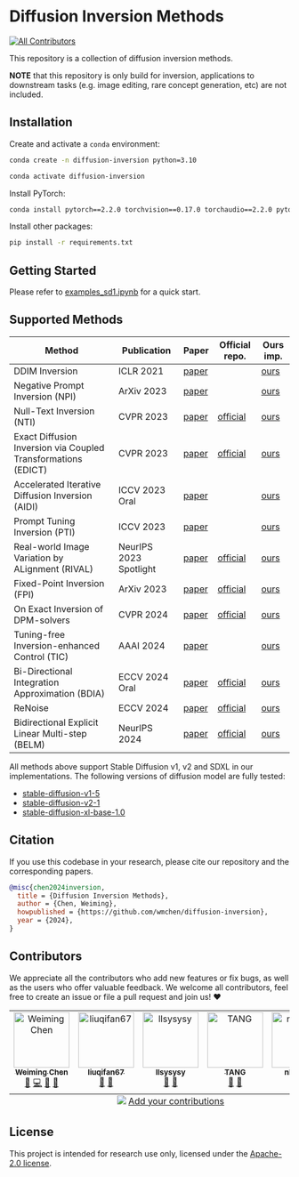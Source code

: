 # Diffusion Inversion Methods
<!-- ALL-CONTRIBUTORS-BADGE:START - Do not remove or modify this section -->
[![All Contributors](https://img.shields.io/badge/all_contributors-5-orange.svg?style=flat-square)](#contributors-)
<!-- ALL-CONTRIBUTORS-BADGE:END -->

This repository is a collection of diffusion inversion methods.

**NOTE** that this repository is only build for inversion, applications to downstream tasks (e.g. image editing, rare concept generation, etc) are not included.


## Installation

Create and activate a `conda` environment:

```bash
conda create -n diffusion-inversion python=3.10

conda activate diffusion-inversion
```

Install PyTorch:

```bash
conda install pytorch==2.2.0 torchvision==0.17.0 torchaudio==2.2.0 pytorch-cuda=11.8 -c pytorch -c nvidia
```

Install other packages:

```bash
pip install -r requirements.txt
```


## Getting Started

Please refer to [examples_sd1.ipynb](./examples_sd1.ipynb) for a quick start.


## Supported Methods

| Method                                                       | Publication            | Paper                                                        | Official repo.                                            | Ours imp.                              |
| ------------------------------------------------------------ | ---------------------- | ------------------------------------------------------------ | --------------------------------------------------------- | -------------------------------------- |
| DDIM Inversion                                               | ICLR 2021              | [paper](https://arxiv.org/abs/2010.02502)                    |                                                           | [ours](./inversions/ddim)    |
| Negative Prompt Inversion (NPI)                              | ArXiv 2023             | [paper](http://arxiv.org/abs/2305.16807)                     |                                                           | [ours](./inversions/npi)     |
| Null-Text Inversion (NTI)                                    | CVPR 2023              | [paper](https://openaccess.thecvf.com/content/CVPR2023/html/Mokady_NULL-Text_Inversion_for_Editing_Real_Images_Using_Guided_Diffusion_Models_CVPR_2023_paper.html) | [official](https://github.com/google/prompt-to-prompt)    | [ours](./inversions/nti)     |
| Exact Diffusion Inversion via Coupled Transformations (EDICT) | CVPR 2023              | [paper](https://openaccess.thecvf.com/content/CVPR2023/html/Wallace_EDICT_Exact_Diffusion_Inversion_via_Coupled_Transformations_CVPR_2023_paper.html) | [official](https://github.com/salesforce/EDICT)           | [ours](./inversions/edict)   |
| Accelerated Iterative Diffusion Inversion (AIDI)             | ICCV 2023 Oral         | [paper](https://openaccess.thecvf.com/content/ICCV2023/html/Pan_Effective_Real_Image_Editing_with_Accelerated_Iterative_Diffusion_Inversion_ICCV_2023_paper.html) |                                                           | [ours](./inversions/aidi)    |
| Prompt Tuning Inversion (PTI)                                | ICCV 2023              | [paper](https://openaccess.thecvf.com/content/ICCV2023/html/Dong_Prompt_Tuning_Inversion_for_Text-driven_Image_Editing_Using_Diffusion_Models_ICCV_2023_paper.html) |                                                           | [ours](./inversions/pti)     |
| Real-world Image Variation by ALignment (RIVAL)              | NeurIPS 2023 Spotlight | [paper](https://proceedings.neurips.cc/paper_files/paper/2023/hash/61960fdfda4d4e95fa1c1f6e64bfe8bc-Abstract-Conference.html) | [official](https://github.com/dvlab-research/RIVAL)       | [ours](./inversions/rival)   |
| Fixed-Point Inversion (FPI)                                  | ArXiv 2023             | [paper](https://arxiv.org/abs/2312.12540v1)                  | [official](https://github.com/dvirsamuel/FPI)             | [ours](./inversions/fpi)     |
| On Exact Inversion of DPM-solvers                            | CVPR 2024              | [paper](https://openaccess.thecvf.com/content/CVPR2024/html/Hong_On_Exact_Inversion_of_DPM-Solvers_CVPR_2024_paper.html) | [official](https://github.com/smhongok/inv-dpm)           | [ours](./inversions/inv_dpm) |
| Tuning-free Inversion-enhanced Control (TIC)                 | AAAI 2024              | [paper](https://ojs.aaai.org/index.php/AAAI/article/view/27931) |                                                           | [ours](./inversions/tic)     |
| Bi-Directional Integration Approximation (BDIA)              | ECCV 2024 Oral         | [paper](https://arxiv.org/abs/2307.10829)                    | [official](https://github.com/guoqiang-zhang-x/BDIA)      | [ours](./inversions/bdia)    |
| ReNoise                                                      | ECCV 2024              | [paper](https://arxiv.org/abs/2403.14602)                    | [official](https://github.com/garibida/ReNoise-Inversion) | [ours](./inversions/renoise) |
| Bidirectional Explicit Linear Multi-step (BELM)              | NeurlPS 2024           | [paper](https://arxiv.org/abs/2410.07273)                    | [official](https://github.com/zituitui/BELM)              | [ours](./inversions/belm)    |

All methods above support Stable Diffusion v1, v2 and SDXL in our implementations. The following versions of diffusion model are fully tested:
- [stable-diffusion-v1-5](https://huggingface.co/stable-diffusion-v1-5/stable-diffusion-v1-5)
- [stable-diffusion-v2-1](https://huggingface.co/stabilityai/stable-diffusion-2-1)
- [stable-diffusion-xl-base-1.0](https://huggingface.co/stabilityai/stable-diffusion-xl-base-1.0)

## Citation

If you use this codebase in your research, please cite our repository and the corresponding papers.

```bibtex
@misc{chen2024inversion,
  title = {Diffusion Inversion Methods},
  author = {Chen, Weiming},
  howpublished = {https://github.com/wmchen/diffusion-inversion},
  year = {2024},
}
```

<!-- If you find LBI useful for your research and applications, please cite our paper: -->


## Contributors

We appreciate all the contributors who add new features or fix bugs, as well as the users who offer valuable feedback. We welcome all contributors, feel free to create an issue or file a pull request and join us! ❤️

<!-- ALL-CONTRIBUTORS-LIST:START - Do not remove or modify this section -->
<!-- prettier-ignore-start -->
<!-- markdownlint-disable -->
<table>
  <tbody>
    <tr>
      <td align="center" valign="top" width="20%"><a href="https://weimingchen.net/"><img src="https://avatars.githubusercontent.com/u/33000375?v=4?s=100" width="100px;" alt="Weiming Chen"/><br /><sub><b>Weiming Chen</b></sub></a><br /><a href="#ideas-wmchen" title="Ideas, Planning, & Feedback">🤔</a> <a href="https://github.com/Weiming Chen/diffusion-inversion/commits?author=wmchen" title="Code">💻</a> <a href="#projectManagement-wmchen" title="Project Management">📆</a> <a href="#research-wmchen" title="Research">🔬</a></td>
      <td align="center" valign="top" width="20%"><a href="https://github.com/liuqifan67"><img src="https://avatars.githubusercontent.com/u/54019906?v=4?s=100" width="100px;" alt="liuqifan67"/><br /><sub><b>liuqifan67</b></sub></a><br /><a href="#ideas-liuqifan67" title="Ideas, Planning, & Feedback">🤔</a> <a href="#research-liuqifan67" title="Research">🔬</a></td>
      <td align="center" valign="top" width="20%"><a href="https://github.com/llsysysy"><img src="https://avatars.githubusercontent.com/u/100456149?v=4?s=100" width="100px;" alt="llsysysy"/><br /><sub><b>llsysysy</b></sub></a><br /><a href="#ideas-llsysysy" title="Ideas, Planning, & Feedback">🤔</a> <a href="#research-llsysysy" title="Research">🔬</a></td>
      <td align="center" valign="top" width="20%"><a href="https://yushuntang.github.io"><img src="https://avatars.githubusercontent.com/u/75136524?v=4?s=100" width="100px;" alt="TANG"/><br /><sub><b>TANG</b></sub></a><br /><a href="#ideas-yushuntang" title="Ideas, Planning, & Feedback">🤔</a> <a href="#research-yushuntang" title="Research">🔬</a></td>
      <td align="center" valign="top" width="20%"><a href="https://nkdailab.github.io/"><img src="https://avatars.githubusercontent.com/u/152594959?v=4?s=100" width="100px;" alt="nkdailab"/><br /><sub><b>nkdailab</b></sub></a><br /><a href="#financial-NKDAILab" title="Financial">💵</a></td>
    </tr>
  </tbody>
  <tfoot>
    <tr>
      <td align="center" size="13px" colspan="5">
        <img src="https://raw.githubusercontent.com/all-contributors/all-contributors-cli/1b8533af435da9854653492b1327a23a4dbd0a10/assets/logo-small.svg">
          <a href="https://all-contributors.js.org/docs/en/bot/usage">Add your contributions</a>
        </img>
      </td>
    </tr>
  </tfoot>
</table>

<!-- markdownlint-restore -->
<!-- prettier-ignore-end -->

<!-- ALL-CONTRIBUTORS-LIST:END -->


## License

This project is intended for research use only, licensed under the [Apache-2.0 license](https://www.apache.org/licenses/LICENSE-2.0).